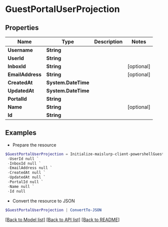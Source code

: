 # GuestPortalUserProjection
## Properties

Name | Type | Description | Notes
------------ | ------------- | ------------- | -------------
**Username** | **String** |  | 
**UserId** | **String** |  | 
**InboxId** | **String** |  | [optional] 
**EmailAddress** | **String** |  | [optional] 
**CreatedAt** | **System.DateTime** |  | 
**UpdatedAt** | **System.DateTime** |  | 
**PortalId** | **String** |  | 
**Name** | **String** |  | [optional] 
**Id** | **String** |  | 

## Examples

- Prepare the resource
```powershell
$GuestPortalUserProjection = Initialize-maislurp-client-powershellGuestPortalUserProjection  -Username null `
 -UserId null `
 -InboxId null `
 -EmailAddress null `
 -CreatedAt null `
 -UpdatedAt null `
 -PortalId null `
 -Name null `
 -Id null
```

- Convert the resource to JSON
```powershell
$GuestPortalUserProjection | ConvertTo-JSON
```

[[Back to Model list]](../README#documentation-for-models) [[Back to API list]](../README#documentation-for-api-endpoints) [[Back to README]](../README)

